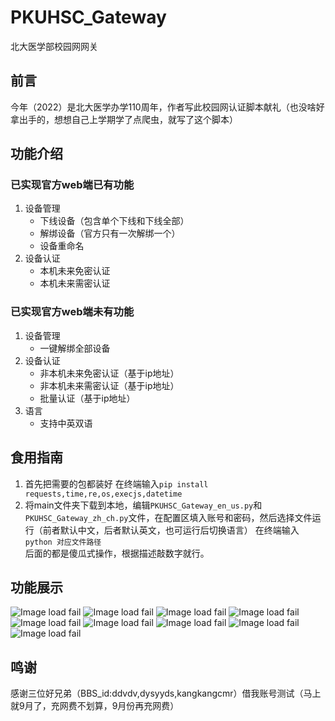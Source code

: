 # PKUHSC_Gateway  
北大医学部校园网网关
## 前言  
今年（2022）是北大医学办学110周年，作者写此校园网认证脚本献礼（也没啥好拿出手的，想想自己上学期学了点爬虫，就写了这个脚本）
## 功能介绍  
### 已实现官方web端已有功能  
1. 设备管理
	- 下线设备（包含单个下线和下线全部）
	- 解绑设备（官方只有一次解绑一个）
	- 设备重命名
2. 设备认证
	- 本机未来免密认证
	- 本机未来需密认证
### 已实现官方web端未有功能  
1. 设备管理
	- 一键解绑全部设备
2. 设备认证
	- 非本机未来免密认证（基于ip地址）
	- 非本机未来需密认证（基于ip地址）
	- 批量认证（基于ip地址）
3. 语言
	- 支持中英双语

## 食用指南  
1. 首先把需要的包都装好
在终端输入```pip install requests,time,re,os,execjs,datetime```  
2. 将main文件夹下载到本地，编辑```PKUHSC_Gateway_en_us.py```和```PKUHSC_Gateway_zh_ch.py```文件，在配置区填入账号和密码，然后选择文件运行（前者默认中文，后者默认英文，也可运行后切换语言）
在终端输入```python 对应文件路径```  
后面的都是傻瓜式操作，根据描述敲数字就行。
## 功能展示  
![Image load fail](./example_photo/main_menu.png)
![Image load fail](./example_photo/manage.png)
![Image load fail](./example_photo/drop.png)
![Image load fail](./example_photo/unbind.png)
![Image load fail](./example_photo/rename.png)
![Image load fail](./example_photo/auth.png)
![Image load fail](./example_photo/auth_with_mac_binded.png)
![Image load fail](./example_photo/quit.png)
![Image load fail](./example_photo/Eng.png)
## 鸣谢  
感谢三位好兄弟（BBS_id:ddvdv,dysyyds,kangkangcmr）借我账号测试（马上就9月了，充网费不划算，9月份再充网费）